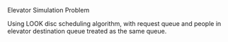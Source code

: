 Elevator Simulation Problem  
  
Using LOOK disc scheduling algorithm, with request queue and people in elevator destination queue treated as the same queue.